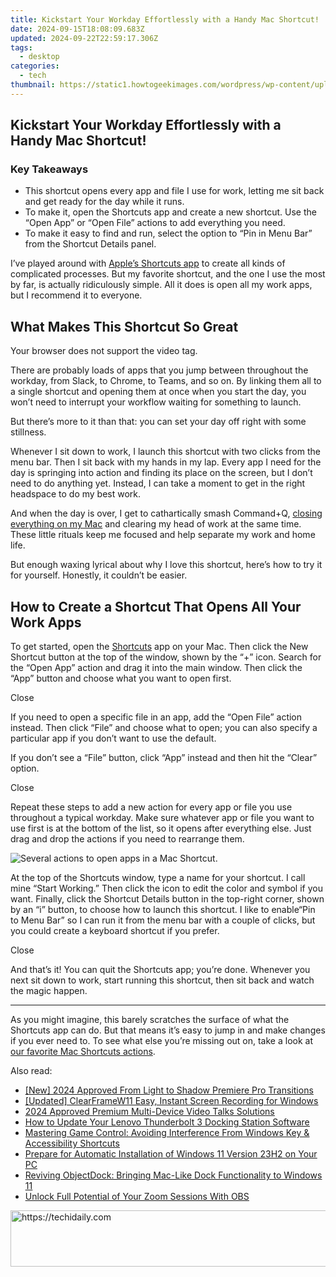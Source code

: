 ```yaml
---
title: Kickstart Your Workday Effortlessly with a Handy Mac Shortcut!
date: 2024-09-15T18:08:09.683Z
updated: 2024-09-22T22:59:17.306Z
tags:
  - desktop
categories:
  - tech
thumbnail: https://static1.howtogeekimages.com/wordpress/wp-content/uploads/2024/03/macbook-on-a-desk-showing-a-colorful-wallpaper-with-in-a-dark-room.jpg
---
```


## Kickstart Your Workday Effortlessly with a Handy Mac Shortcut!

### Key Takeaways

* This shortcut opens every app and file I use for work, letting me sit back and get ready for the day while it runs.
* To make it, open the Shortcuts app and create a new shortcut. Use the “Open App” or “Open File” actions to add everything you need.
* To make it easy to find and run, select the option to “Pin in Menu Bar” from the Shortcut Details panel.

 I’ve played around with [Apple’s Shortcuts app](https://win-solutions.techidaily.com/expert-tips-for-when-you-cant-get-far-cry-6-running-on-your-desktop/) to create all kinds of complicated processes. But my favorite shortcut, and the one I use the most by far, is actually ridiculously simple. All it does is open all my work apps, but I recommend it to everyone.

##  What Makes This Shortcut So Great

Your browser does not support the video tag. 

 There are probably loads of apps that you jump between throughout the workday, from Slack, to Chrome, to Teams, and so on. By linking them all to a single shortcut and opening them at once when you start the day, you won’t need to interrupt your workflow waiting for something to launch.

 But there’s more to it than that: you can set your day off right with some stillness.

 Whenever I sit down to work, I launch this shortcut with two clicks from the menu bar. Then I sit back with my hands in my lap. Every app I need for the day is springing into action and finding its place on the screen, but I don’t need to do anything yet. Instead, I can take a moment to get in the right headspace to do my best work.

 And when the day is over, I get to cathartically smash Command+Q, [closing everything on my Mac](https://some-approaches.techidaily.com/2024-approved-top-10-budget-friendly-jpeg-to-gif-conversion-tools-online/) and clearing my head of work at the same time. These little rituals keep me focused and help separate my work and home life.

 But enough waxing lyrical about why I love this shortcut, here’s how to try it for yourself. Honestly, it couldn’t be easier.

##  How to Create a Shortcut That Opens All Your Work Apps

 To get started, open the [Shortcuts](https://apps.apple.com/us/app/shortcuts/id915249334) app on your Mac. Then click the New Shortcut button at the top of the window, shown by the “+” icon. Search for the “Open App” action and drag it into the main window. Then click the “App” button and choose what you want to open first.

Close 

 If you need to open a specific file in an app, add the “Open File” action instead. Then click “File” and choose what to open; you can also specify a particular app if you don’t want to use the default.

 If you don’t see a “File” button, click “App” instead and then hit the “Clear” option.

Close 

 Repeat these steps to add a new action for every app or file you use throughout a typical workday. Make sure whatever app or file you want to use first is at the bottom of the list, so it opens after everything else. Just drag and drop the actions if you need to rearrange them.

![Several actions to open apps in a Mac Shortcut.](https://static1.howtogeekimages.com/wordpress/wp-content/uploads/2024/03/several-actions-to-open-apps-in-a-mac-shortcut.png) 

 At the top of the Shortcuts window, type a name for your shortcut. I call mine “Start Working.” Then click the icon to edit the color and symbol if you want. Finally, click the Shortcut Details button in the top-right corner, shown by an “i” button, to choose how to launch this shortcut. I like to enable“Pin to Menu Bar” so I can run it from the menu bar with a couple of clicks, but you could create a keyboard shortcut if you prefer.

Close 

 And that’s it! You can quit the Shortcuts app; you’re done. Whenever you next sit down to work, start running this shortcut, then sit back and watch the magic happen.

---

 As you might imagine, this barely scratches the surface of what the Shortcuts app can do. But that means it’s easy to jump in and make changes if you ever need to. To see what else you’re missing out on, take a look at [our favorite Mac Shortcuts actions](https://buynow-help.techidaily.com/expert-review-how-the-new-apple-iphone-12-sets-the-bar-higher-than-ever/).

<ins class="adsbygoogle"
     style="display:block"
     data-ad-format="autorelaxed"
     data-ad-client="ca-pub-7571918770474297"
     data-ad-slot="1223367746"></ins>

<ins class="adsbygoogle"
     style="display:block"
     data-ad-client="ca-pub-7571918770474297"
     data-ad-slot="8358498916"
     data-ad-format="auto"
     data-full-width-responsive="true"></ins>

<span class="atpl-alsoreadstyle">Also read:</span>
<div><ul>
<li><a href="https://fox-glue.techidaily.com/new-2024-approved-from-light-to-shadow-premiere-pro-transitions/"><u>[New] 2024 Approved From Light to Shadow Premiere Pro Transitions</u></a></li>
<li><a href="https://on-screen-recording.techidaily.com/updated-clearframew11-easy-instant-screen-recording-for-windows/"><u>[Updated] ClearFrameW11 Easy, Instant Screen Recording for Windows</u></a></li>
<li><a href="https://remote-screen-capture.techidaily.com/2024-approved-premium-multi-device-video-talks-solutions/"><u>2024 Approved Premium Multi-Device Video Talks Solutions</u></a></li>
<li><a href="https://win-dash.techidaily.com/how-to-update-your-lenovo-thunderbolt-3-docking-station-software/"><u>How to Update Your Lenovo Thunderbolt 3 Docking Station Software</u></a></li>
<li><a href="https://some-skills.techidaily.com/mastering-game-control-avoiding-interference-from-windows-key-and-accessibility-shortcuts/"><u>Mastering Game Control: Avoiding Interference From Windows Key & Accessibility Shortcuts</u></a></li>
<li><a href="https://some-skills.techidaily.com/prepare-for-automatic-installation-of-windows-11-version-23h2-on-your-pc/"><u>Prepare for Automatic Installation of Windows 11 Version 23H2 on Your PC</u></a></li>
<li><a href="https://some-skills.techidaily.com/reviving-objectdock-bringing-mac-like-dock-functionality-to-windows-11/"><u>Reviving ObjectDock: Bringing Mac-Like Dock Functionality to Windows 11</u></a></li>
<li><a href="https://desktop-recording.techidaily.com/unlock-full-potential-of-your-zoom-sessions-with-obs/"><u>Unlock Full Potential of Your Zoom Sessions With OBS</u></a></li>
</ul></div>

<!-- affiliate ads begin -->
<a href="https://imp.i357552.net/c/5597632/994842/11832" target="_top" id="994842">
  <img src="//a.impactradius-go.com/display-ad/11832-994842" border="0" alt="https://techidaily.com" width="728" height="90"/>
</a>
<img height="0" width="0" src="https://imp.i357552.net/i/5597632/994842/11832" style="position:absolute;visibility:hidden;" border="0" />
<!-- affiliate ads end -->

